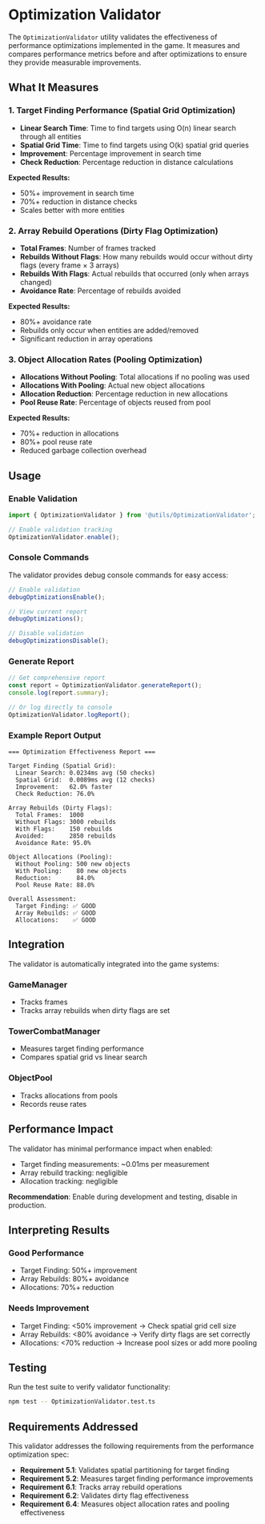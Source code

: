 # Optimization Validator

The `OptimizationValidator` utility validates the effectiveness of performance optimizations implemented in the game. It measures and compares performance metrics before and after optimizations to ensure they provide measurable improvements.

## What It Measures

### 1. Target Finding Performance (Spatial Grid Optimization)

- **Linear Search Time**: Time to find targets using O(n) linear search through all entities
- **Spatial Grid Time**: Time to find targets using O(k) spatial grid queries
- **Improvement**: Percentage improvement in search time
- **Check Reduction**: Percentage reduction in distance calculations

**Expected Results:**

- 50%+ improvement in search time
- 70%+ reduction in distance checks
- Scales better with more entities

### 2. Array Rebuild Operations (Dirty Flag Optimization)

- **Total Frames**: Number of frames tracked
- **Rebuilds Without Flags**: How many rebuilds would occur without dirty flags (every frame × 3 arrays)
- **Rebuilds With Flags**: Actual rebuilds that occurred (only when arrays changed)
- **Avoidance Rate**: Percentage of rebuilds avoided

**Expected Results:**

- 80%+ avoidance rate
- Rebuilds only occur when entities are added/removed
- Significant reduction in array operations

### 3. Object Allocation Rates (Pooling Optimization)

- **Allocations Without Pooling**: Total allocations if no pooling was used
- **Allocations With Pooling**: Actual new object allocations
- **Allocation Reduction**: Percentage reduction in new allocations
- **Pool Reuse Rate**: Percentage of objects reused from pool

**Expected Results:**

- 70%+ reduction in allocations
- 80%+ pool reuse rate
- Reduced garbage collection overhead

## Usage

### Enable Validation

```typescript
import { OptimizationValidator } from '@utils/OptimizationValidator';

// Enable validation tracking
OptimizationValidator.enable();
```

### Console Commands

The validator provides debug console commands for easy access:

```javascript
// Enable validation
debugOptimizationsEnable();

// View current report
debugOptimizations();

// Disable validation
debugOptimizationsDisable();
```

### Generate Report

```typescript
// Get comprehensive report
const report = OptimizationValidator.generateReport();
console.log(report.summary);

// Or log directly to console
OptimizationValidator.logReport();
```

### Example Report Output

```
=== Optimization Effectiveness Report ===

Target Finding (Spatial Grid):
  Linear Search: 0.0234ms avg (50 checks)
  Spatial Grid:  0.0089ms avg (12 checks)
  Improvement:   62.0% faster
  Check Reduction: 76.0%

Array Rebuilds (Dirty Flags):
  Total Frames:  1000
  Without Flags: 3000 rebuilds
  With Flags:    150 rebuilds
  Avoided:       2850 rebuilds
  Avoidance Rate: 95.0%

Object Allocations (Pooling):
  Without Pooling: 500 new objects
  With Pooling:    80 new objects
  Reduction:       84.0%
  Pool Reuse Rate: 88.0%

Overall Assessment:
  Target Finding: ✅ GOOD
  Array Rebuilds: ✅ GOOD
  Allocations:    ✅ GOOD
```

## Integration

The validator is automatically integrated into the game systems:

### GameManager

- Tracks frames
- Tracks array rebuilds when dirty flags are set

### TowerCombatManager

- Measures target finding performance
- Compares spatial grid vs linear search

### ObjectPool

- Tracks allocations from pools
- Records reuse rates

## Performance Impact

The validator has minimal performance impact when enabled:

- Target finding measurements: ~0.01ms per measurement
- Array rebuild tracking: negligible
- Allocation tracking: negligible

**Recommendation**: Enable during development and testing, disable in production.

## Interpreting Results

### Good Performance

- Target Finding: 50%+ improvement
- Array Rebuilds: 80%+ avoidance
- Allocations: 70%+ reduction

### Needs Improvement

- Target Finding: <50% improvement → Check spatial grid cell size
- Array Rebuilds: <80% avoidance → Verify dirty flags are set correctly
- Allocations: <70% reduction → Increase pool sizes or add more pooling

## Testing

Run the test suite to verify validator functionality:

```bash
npm test -- OptimizationValidator.test.ts
```

## Requirements Addressed

This validator addresses the following requirements from the performance optimization spec:

- **Requirement 5.1**: Validates spatial partitioning for target finding
- **Requirement 5.2**: Measures target finding performance improvements
- **Requirement 6.1**: Tracks array rebuild operations
- **Requirement 6.2**: Validates dirty flag effectiveness
- **Requirement 6.4**: Measures object allocation rates and pooling effectiveness
